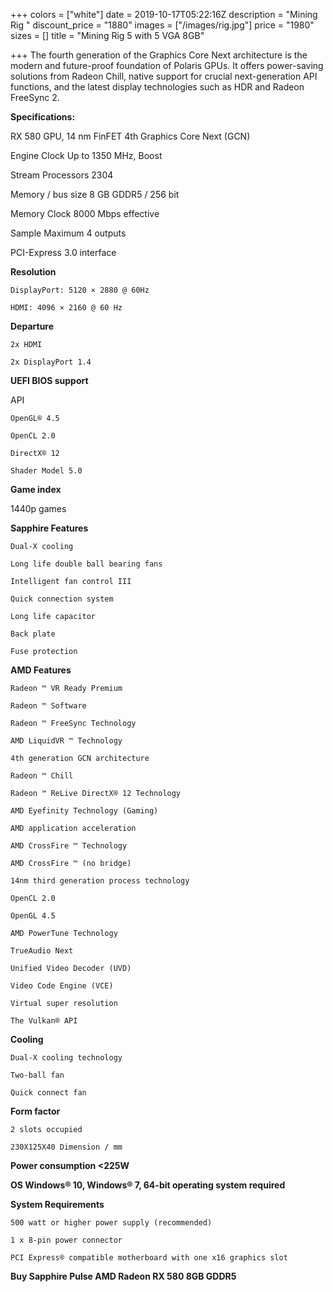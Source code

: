 +++
colors = ["white"]
date = 2019-10-17T05:22:16Z
description = "Mining Rig "
discount_price = "1880"
images = ["/images/rig.jpg"]
price = "1980"
sizes = []
title = "Mining Rig 5 with 5 VGA 8GB"

+++
The fourth generation of the Graphics Core Next architecture is the modern and future-proof foundation of Polaris GPUs. It offers power-saving solutions from Radeon Chill, native support for crucial next-generation API functions, and the latest display technologies such as HDR and Radeon FreeSync 2.

**Specifications:**

RX 580 GPU, 14 nm FinFET 4th Graphics Core Next (GCN)

Engine Clock Up to 1350 MHz, Boost

Stream Processors 2304

Memory / bus size 8 GB GDDR5 / 256 bit

Memory Clock 8000 Mbps effective

Sample Maximum 4 outputs

PCI-Express 3.0 interface

**Resolution**

    DisplayPort: 5120 × 2880 @ 60Hz

    HDMI: 4096 × 2160 @ 60 Hz

**Departure**

    2x HDMI

    2x DisplayPort 1.4

**UEFI BIOS support**

API

    OpenGL® 4.5

    OpenCL 2.0

    DirectX® 12

    Shader Model 5.0

**Game index**

1440p games

**Sapphire Features**

    Dual-X cooling

    Long life double ball bearing fans

    Intelligent fan control III

    Quick connection system

    Long life capacitor

    Back plate

    Fuse protection

**AMD Features**

    Radeon ™ VR Ready Premium

    Radeon ™ Software

    Radeon ™ FreeSync Technology

    AMD LiquidVR ™ Technology

    4th generation GCN architecture

    Radeon ™ Chill

    Radeon ™ ReLive DirectX® 12 Technology

    AMD Eyefinity Technology (Gaming)

    AMD application acceleration

    AMD CrossFire ™ Technology

    AMD CrossFire ™ (no bridge)

    14nm third generation process technology

    OpenCL 2.0

    OpenGL 4.5

    AMD PowerTune Technology

    TrueAudio Next

    Unified Video Decoder (UVD)

    Video Code Engine (VCE)

    Virtual super resolution

    The Vulkan® API

**Cooling**

    Dual-X cooling technology

    Two-ball fan

    Quick connect fan

**Form factor**

    2 slots occupied

    230X125X40 Dimension / mm

**Power consumption <225W**

**OS Windows® 10, Windows® 7, 64-bit operating system required**

**System Requirements**

    500 watt or higher power supply (recommended)

    1 x 8-pin power connector

    PCI Express® compatible motherboard with one x16 graphics slot

**Buy Sapphire Pulse AMD Radeon RX 580 8GB GDDR5**